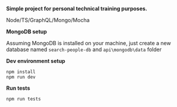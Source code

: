 **Simple project for personal technical training purposes.**

Node/TS/GraphQL/Mongo/Mocha

**MongoDB setup**

Assuming MongoDB is installed on your machine, just create a new database named ``` search-people-db ``` and ```api\mongodb\data``` folder 

**Dev environment setup**

```
npm install
npm run dev
```

**Run tests**

```
npm run tests
```